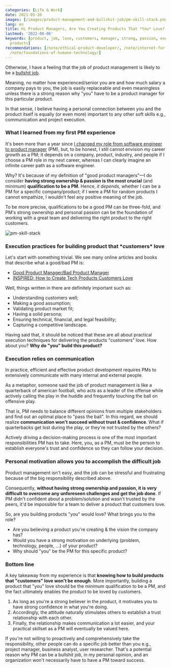 ```yaml
---
categories: [Life & Work]
date: 2021-05-26
images: [/images/product-management-and-bullshit-job/pm-skill-stack.png]
lang: en
title: Hi Product Managers, Are You Creating Products That *You* Love?
lastmod: '2022-08-06'
keywords: [product, job, love, customers, manager, strong, passion, execution, communication,
  products]
recommendations: [/note/ethical-product-developer/, /note/internet-for-the-people/,
  /note/foundations-of-humane-technology/]
---
```


Otherwise, I have a feeling that the job of product management is likely to be a [bullshit job](https://en.wikipedia.org/wiki/Bullshit_Jobs).

Meaning, no matter how experienced/senior you are and how much salary a company pays to you, the job is easily replaceable and even meaningless unless there is a strong reason why "you" have to be a product manager for this particular product.

In that sense, I believe having a personal connection between you and the product itself is equally (or even more) important to any other soft skills e.g., communication and project execution.

### What I learned from my first PM experience

It's been more than a year since [I changed my role from software engineer to product manager](/note/becoming-a-product-manager) (PM), but, to be honest, I still cannot envision my career growth as a PM; it depends on a company, product, industry, and people if I choose a PM role in my next career, whereas I can clearly imagine an infinite career path as a software engineer.

Why? It's because of my definition of "good product managers"&mdash;I do consider **having strong ownership & passion is the most crucial** (and minimum) **qualification to be a PM**. Hence, *it depends,* whether I can be a PM for a specific company/product; if I were a PM for random products I cannot empathize, I wouldn't feel any positive meaning of the job.

To be more precise, qualifications to be a good PM can be three-fold, and PM's strong ownership and personal passion can be the foundation of working with a great team and delivering the right product to the right customers.

![pm-skill-stack](/images/product-management-and-bullshit-job/pm-skill-stack.png)

### Execution practices for building product that \*customers\* love

Let's start with something trivial. We see many online articles and books that describe what a good/bad PM is:

- [Good Product Manager/Bad Product Manager](https://a16z.com/2012/06/15/good-product-managerbad-product-manager/)
- [INSPIRED: How to Create Tech Products Customers Love](https://svpg.com/inspired-how-to-create-products-customers-love/)

Well, things written in there are definitely important such as:

- Understanding customers well;
- Making a good assumption;
- Validating product market fit;
- Having a solid persona;
- Ensuring technical, financial, and legal feasibility;
- Capturing a competitive landscape.

Having said that, it should be noticed that these are all about practical execution techniques for delivering the products "customers" love. How about you? **Why do "you" build this product?**

### Execution relies on communication

In practice, efficient and effective product development requires PMs to extensively communicate with many internal and external people. 

As a metaphor, someone said the job of product management is like a quarterback of american football, who acts as a leader of the offense while actively calling the play in the huddle and frequently touching the ball on offensive play.

That is, PM needs to balance different opinions from multiple stakeholders and find out an optimal place to "pass the ball". In this regard, we should realize **communication won't succeed without trust & confidence**. What if quarterbacks get lost during the play, or they're not trusted by the others?

Actively driving a decision-making process is one of the most important responsibilities PM has to take. Here, you, as a PM, must be the person to establish everyone's trust and confidence so they can follow your decision. 

### Personal motivation allows you to accomplish the difficult job

Product management isn't easy, and the job can be stressful and frustrating because of the big responsibility described above.

Consequently, **without having strong ownership and passion, it is very difficult to overcome any unforeseen challenges and get the job done**. If PM didn't confident about a problem/solution and wasn't trusted by the peers, it'd be impossible for a team to deliver a product that customers love.

So, are you building products "you" would love? What brings you to the role?

- Are you believing a product you're creating & the vision the company has? 
- Would you have a strong motivation on underlying {problem, technology, people, ...} of your product? 
- Why should "you" be the PM for this specific product?

### Bottom line

A key takeaway from my experience is that **knowing how to build products that "customers" love won't be enough**. More importantly, building a product that "you" love should be the minimum qualification to be a PM, and the fact ultimately enables the product to be loved by customers.

1. As long as you're a strong believer in the product, it motivates you to have strong confidence in what you're doing. 
2. Accordingly, the attitude naturally stimulates others to establish a trust relationship with each other. 
3. Finally, the relationship makes communication a lot easier, and your practical skillset as a PM will eventually be valued here.

If you're not willing to proactively and comprehensively take the responsibility, other people can do a specific job better than you e.g., project manager, business analyst, user researcher. That's a potential reason why PM can be a bullshit job, in my personal opinion, and an organization won't necessarily have to have a PM toward success.